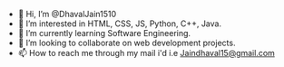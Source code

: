- 👋 Hi, I’m @DhavalJain1510
- 👀 I’m interested in HTML, CSS, JS, Python, C++, Java.
- 🌱 I’m currently learning Software Engineering.
- 💞️ I’m looking to collaborate on web development projects.
- 📫 How to reach me through my mail i'd i.e Jaindhaval15@gmail.com

<!---
DhavalJain1510/DhavalJain1510 is a ✨ special ✨ repository because its `README.md` (this file) appears on your GitHub profile.
You can click the Preview link to take a look at your changes.
--->
